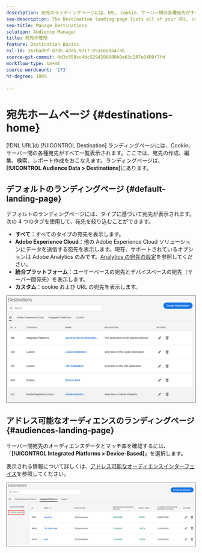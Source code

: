 ```yaml
---
description: 宛先のランディングページには、URL、Cookie、サーバー間の各種宛先がすべて一覧表示されます。ここでは、宛先の作成、編集、検索、レポート作成をおこなえます。ランディングページには、Audience Data／Destinations でアクセスできます。
seo-description: The Destination landing page lists all of your URL, cookie, and server-to-server destinations. It provides features that let you create, edit, search for, and report on destinations. The landing page is located in Audience Data > Destinations.
seo-title: Manage Destinations
solution: Audience Manager
title: 宛先の管理
feature: Destination Basics
exl-id: 367bad0f-d7d6-4dd5-9717-85ac6eda47ab
source-git-commit: 4d3c859cc4dc5294286680b0e63c287e0409f7fd
workflow-type: tm+mt
source-wordcount: '173'
ht-degree: 100%

---
```


# 宛先ホームページ {#destinations-home}

[!DNL URL]の [!UICONTROL Destination] ランディングページには、Cookie、サーバー間の各種宛先がすべて一覧表示されます。ここでは、宛先の作成、編集、検索、レポート作成をおこなえます。ランディングページは、**[!UICONTROL Audience Data > Destinations]**&#x200B;にあります。

## デフォルトのランディングページ {#default-landing-page}

<!-- destinations-home.xml -->

デフォルトのランディングページには、タイプに基づいて宛先が表示されます。次の 4 つのタブを使用して、宛先を絞り込むことができます。

* **すべて**：すべてのタイプの宛先を表示します。
* **Adobe Experience Cloud**：他の Adobe Experience Cloud ソリューションにデータを送信する宛先を表示します。現在、サポートされているオプションは Adobe Analytics のみです。[Analytics の宛先の設定](/help/using/features/destinations/create-analytics-destination.md)を参照してください。
* **統合プラットフォーム**：ユーザーベースの宛先とデバイスベースの宛先（サーバー間宛先）を表示します。
* **カスタム**：cookie および URL の宛先を表示します。


![](assets/destinations-landing.png)

## アドレス可能なオーディエンスのランディングページ {#audiences-landing-page}

サーバー間宛先のオーディエンスデータとマッチ率を確認するには、「**[!UICONTROL Integrated Platforms > Device-Based]**」を選択します。

表示される情報について詳しくは、[アドレス可能なオーディエンスインターフェイス](/help/using/features/addressable-audiences.md#addressable-audience-interface)を参照してください。

![](/help/using/features/assets/addressable-audiences-landing.png)
